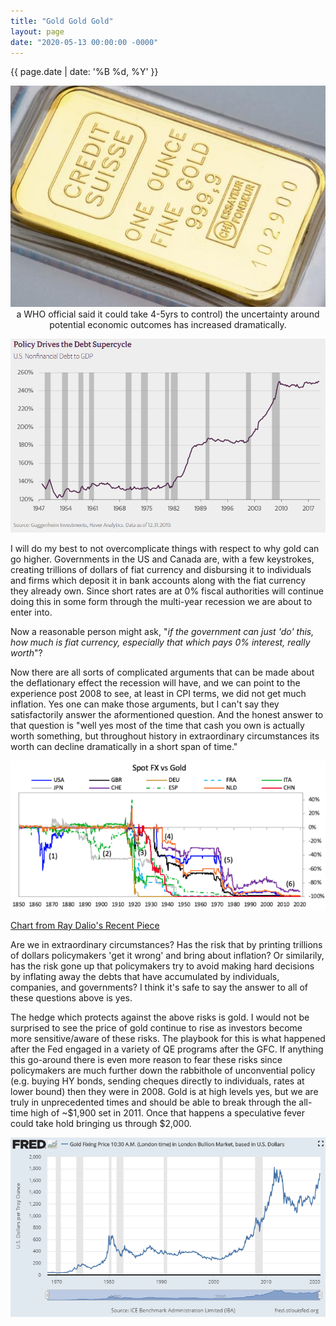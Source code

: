 ```yaml
---
title: "Gold Gold Gold"
layout: page
date: "2020-05-13 00:00:00 -0000"
---
```


{{ page.date | date: '%B %d, %Y' }}

<p style="text-align:center;"> <img src="/assets/goldbar.jpg" alt="goldbar" style="height:50%> </p>

In a world of unlimited printing of fiat currencies, gold looks attractive (currently ~\$1,740/oz at time of writing).

The COVID19 induced recession has arrived. And with it, and with record speed, monetary & fiscal policymakers have responded. Short-term interest rates in the developed world are effecitvely 0%, and long rates are not far behind (US 30yrs are at 1.30%). The US & Canadian federal deficits have exploded, financed by quantitative easing, as policymakers have resorted to sending cheques to millions of households or subsidizing their wages. The world is at the start of a recession, and is going into it in the same indebted position as before the global financial crisis. Given the enormous amount of uncertainty around the virus' trajectory (recently a [a WHO official said](https://www.ft.com/content/69c75de6-9c6b-4bca-b110-2a55296b0875) it could take 4-5yrs to control) the uncertainty around potential economic outcomes has increased dramatically.

<p style="text-align:center;"> <img src="/assets/usnonfindebt.PNG" alt="usnonfinancialdebt"> </p>

I will do my best to not overcomplicate things with respect to why gold can go higher. Governments in the US and Canada are, with a few keystrokes, creating trillions of dollars of fiat currency and disbursing it to individuals and firms which deposit it in bank accounts along with the fiat currency they already own. Since short rates are at 0% fiscal authorities will continue doing this in some form through the multi-year recession we are about to enter into.

Now a reasonable person might ask, "*if the government can just 'do' this, how much is fiat currency, especially that which pays 0% interest, really worth*"?

Now there are all sorts of complicated arguments that can be made about the deflationary effect the recession will have, and we can point to the experience post 2008 to see, at least in CPI terms, we did not get much inflation. Yes one can make those arguments, but I can't say they satisfactorily answer the aformentioned question. And the honest answer to that question is "well yes most of the time that cash you own is actually worth something, but throughout history in extraordinary circumstances its worth can decline dramatically in a short span of time."

<p style="text-align:center;"> <img src="/assets/spotfxvsgold.PNG" alt="usnonfinancialdebt"> </p>

[Chart from Ray Dalio's Recent Piece](https://www.linkedin.com/pulse/changing-value-money-ray-dalio/)

Are we in extraordinary circumstances? Has the risk that by printing trillions of dollars policymakers 'get it wrong' and bring about inflation? Or similarily, has the risk gone up that policymakers try to avoid making hard decisions by inflating away the debts that have accumulated by individuals, companies, and governments? I think it's safe to say the answer to all of these questions above is yes.

The hedge which protects against the above risks is gold. I would not be surprised to see the price of gold continue to rise as investors become more sensitive/aware of these risks. The playbook for this is what happened after the Fed engaged in a variety of QE programs after the GFC. If anything this go-around there is even more reason to fear these risks since policymakers are much further down the rabbithole of unconvential policy (e.g. buying HY bonds, sending cheques directly to individuals, rates at lower bound) then they were in 2008. Gold is at high levels yes, but we are truly in unprecedented times and should be able to break through the all-time high of ~\$1,900 set in 2011. Once that happens a speculative fever could take hold bringing us through \$2,000.

<p style="text-align:center;"> <img src="/assets/goldpx.PNG" alt="usnonfinancialdebt"> </p>

